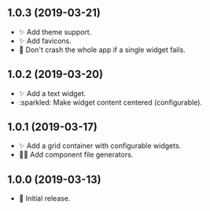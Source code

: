 ## 1.0.3 (2019-03-21)
- :sparkles: Add theme support.
- :sparkles: Add favicons.
- :rocket: Don't crash the whole app if a single widget fails.

## 1.0.2 (2019-03-20)
- :sparkles: Add a text widget.
- :sparkled: Make widget content centered (configurable).

## 1.0.1 (2019-03-17)
- :sparkles: Add a grid container with configurable widgets.
- :construction_worker_man: Add component file generators.

## 1.0.0 (2019-03-13)

- :tada: Initial release.
